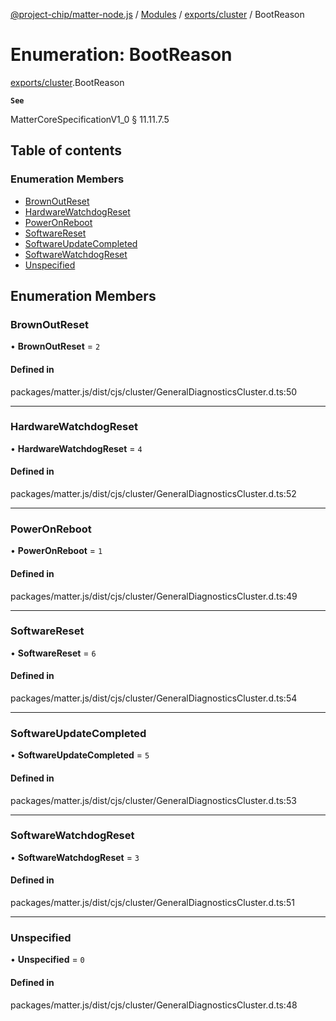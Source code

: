 [@project-chip/matter-node.js](../README.md) / [Modules](../modules.md) / [exports/cluster](../modules/exports_cluster.md) / BootReason

# Enumeration: BootReason

[exports/cluster](../modules/exports_cluster.md).BootReason

**`See`**

MatterCoreSpecificationV1_0 § 11.11.7.5

## Table of contents

### Enumeration Members

- [BrownOutReset](exports_cluster.BootReason.md#brownoutreset)
- [HardwareWatchdogReset](exports_cluster.BootReason.md#hardwarewatchdogreset)
- [PowerOnReboot](exports_cluster.BootReason.md#poweronreboot)
- [SoftwareReset](exports_cluster.BootReason.md#softwarereset)
- [SoftwareUpdateCompleted](exports_cluster.BootReason.md#softwareupdatecompleted)
- [SoftwareWatchdogReset](exports_cluster.BootReason.md#softwarewatchdogreset)
- [Unspecified](exports_cluster.BootReason.md#unspecified)

## Enumeration Members

### BrownOutReset

• **BrownOutReset** = ``2``

#### Defined in

packages/matter.js/dist/cjs/cluster/GeneralDiagnosticsCluster.d.ts:50

___

### HardwareWatchdogReset

• **HardwareWatchdogReset** = ``4``

#### Defined in

packages/matter.js/dist/cjs/cluster/GeneralDiagnosticsCluster.d.ts:52

___

### PowerOnReboot

• **PowerOnReboot** = ``1``

#### Defined in

packages/matter.js/dist/cjs/cluster/GeneralDiagnosticsCluster.d.ts:49

___

### SoftwareReset

• **SoftwareReset** = ``6``

#### Defined in

packages/matter.js/dist/cjs/cluster/GeneralDiagnosticsCluster.d.ts:54

___

### SoftwareUpdateCompleted

• **SoftwareUpdateCompleted** = ``5``

#### Defined in

packages/matter.js/dist/cjs/cluster/GeneralDiagnosticsCluster.d.ts:53

___

### SoftwareWatchdogReset

• **SoftwareWatchdogReset** = ``3``

#### Defined in

packages/matter.js/dist/cjs/cluster/GeneralDiagnosticsCluster.d.ts:51

___

### Unspecified

• **Unspecified** = ``0``

#### Defined in

packages/matter.js/dist/cjs/cluster/GeneralDiagnosticsCluster.d.ts:48
